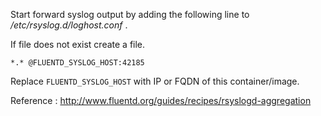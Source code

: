 Start forward syslog output by adding the following line to */etc/rsyslog.d/loghost.conf* . 

If file does not exist create a file.

```
*.* @FLUENTD_SYSLOG_HOST:42185
```

Replace `FLUENTD_SYSLOG_HOST` with IP or FQDN of this container/image.

Reference : http://www.fluentd.org/guides/recipes/rsyslogd-aggregation